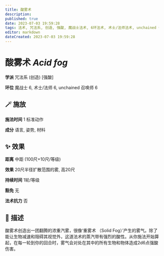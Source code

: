 ```yaml
---
title: 酸雾术
description: 
published: true
date: 2023-07-03 19:59:28
tags: 法术, 咒法系, 创造, 强酸, 魔战士法术, 6环法术, 术士/法师法术, unchained 召唤师法术
editor: markdown
dateCreated: 2023-07-03 19:59:28
---
```


# **酸雾术** *Acid fog*

**学派** 咒法系 (创造) \[强酸\] 

**环位** 魔战士 6, 术士/法师 6, unchained 召唤师 6

## 🪄 施放

**施法时间** 1 标准动作

**成分** 语言, 姿势, 材料

## ✨ 效果  

**距离** 中距 (100尺+10尺/等级) 

**效果** 20尺半径扩散范围的雾, 高20尺 

**持续时间** 1轮/等级 

**豁免** 无

**法术抗力** 否

## 📖 描述

酸雾术创造出一团翻腾的浓重汽雾，很像‘重雾术 （Solid Fog）’产生的雾气。除了能让生物减速和阻碍其视觉外，这道法术的蒸汽带有强烈的酸性。从你施法开始算起，在每一轮到你的回合时，雾气会对处在其中的所有生物和物体造成2d6点强酸伤害。
    